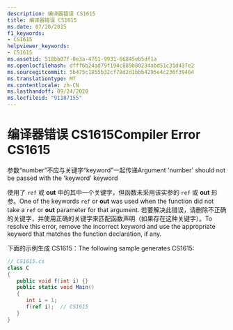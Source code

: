 ```yaml
---
description: 编译器错误 CS1615
title: 编译器错误 CS1615
ms.date: 07/20/2015
f1_keywords:
- CS1615
helpviewer_keywords:
- CS1615
ms.assetid: 518bb07f-0e3a-4761-9931-66845eb5df1a
ms.openlocfilehash: dfff6b24ad79f194c889b80234abd51c31d437e2
ms.sourcegitcommit: 5b475c1855b32cf78d2d1bbb4295e4c236f39464
ms.translationtype: MT
ms.contentlocale: zh-CN
ms.lasthandoff: 09/24/2020
ms.locfileid: "91187155"
---
```

# <a name="compiler-error-cs1615"></a><span data-ttu-id="22546-103">编译器错误 CS1615</span><span class="sxs-lookup"><span data-stu-id="22546-103">Compiler Error CS1615</span></span>

<span data-ttu-id="22546-104">参数“number”不应与关键字“keyword”一起传递</span><span class="sxs-lookup"><span data-stu-id="22546-104">Argument 'number' should not be passed with the 'keyword' keyword</span></span>  
  
 <span data-ttu-id="22546-105">使用了 `ref` 或 **out** 中的其中一个关键字，但函数未采用该实参的 `ref` 或 **out** 形参。</span><span class="sxs-lookup"><span data-stu-id="22546-105">One of the keywords `ref` or **out** was used when the function did not take a `ref` or **out** parameter for that argument.</span></span> <span data-ttu-id="22546-106">若要解决此错误，请删除不正确的关键字，并使用正确的关键字来匹配函数声明（如果存在这种关键字）。</span><span class="sxs-lookup"><span data-stu-id="22546-106">To resolve this error, remove the incorrect keyword and use the appropriate keyword that matches the function declaration, if any.</span></span>  
  
 <span data-ttu-id="22546-107">下面的示例生成 CS1615：</span><span class="sxs-lookup"><span data-stu-id="22546-107">The following sample generates CS1615:</span></span>  
  
```csharp  
// CS1615.cs  
class C  
{  
   public void f(int i) {}  
   public static void Main()  
   {  
      int i = 1;  
      f(ref i);  // CS1615  
   }  
}  
```
